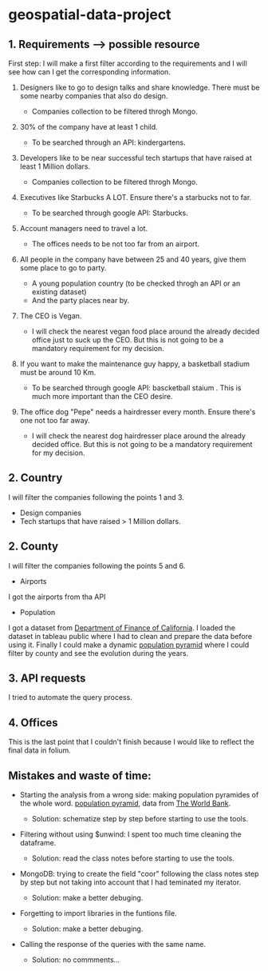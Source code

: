 # geospatial-data-project


## 1. Requirements --> possible resource

First step: I will make a first filter according to the requirements and I will see how can I get the corresponding information.


1. Designers like to go to design talks and share knowledge. There must be some nearby companies that also do design. 

    - Companies collection to be filtered throgh Mongo.

2. 30% of the company have at least 1 child.

    - To be searched through an API: kindergartens.

3. Developers like to be near successful tech startups that have raised at least 1 Million dollars.

    - Companies collection to be filtered throgh Mongo.

4. Executives like Starbucks A LOT. Ensure there's a starbucks not to far.

    - To be searched through google API: Starbucks.

5. Account managers need to travel a lot.

    - The offices needs to be not too far from an airport.

6. All people in the company have between 25 and 40 years, give them some place to go to party.

    - A young population country (to be checked throgh an API or an existing dataset)
    - And the party places near by.

7. The CEO is Vegan.

    - I will check the nearest vegan food place around the already decided office just to suck up the CEO. But this is not going to be a mandatory requirement for my decision.

8. If you want to make the maintenance guy happy, a basketball stadium must be around 10 Km.

    - To be searched through google API: bascketball staium . This is much more important  than the CEO desire.

9. The office dog "Pepe" needs a hairdresser every month. Ensure there's one not too far away.

    - I will check the nearest dog hairdresser place around the already decided office. But this is not going to be a mandatory requirement for my decision.


## 2. Country

I will filter the companies following the points 1 and 3.

- Design companies
- Tech startups that have raised > 1 Million dollars.

## 2. County

I will filter the companies following the points 5 and 6.

- Airports

I got the airports from tha API

- Population

I got a dataset from [Department of Finance of California](http://www.dof.ca.gov/Forecasting/Demographics/Projections/).
I loaded the dataset in tableau public where I had to clean and prepare the data before using it. Finally I could make a dynamic [population pyramid](https://public.tableau.com/profile/isabel.searle.riesgo#!/vizhome/CaliforniaPopulationPyramid/California?publish=yes) where I could filter by county and see the evolution during the years. 


## 3. API requests

I tried to automate the query process.


## 4. Offices

This is the last point that I couldn't finish because I would like to reflect the final data in folium.

## Mistakes and waste of time:

- Starting the analysis from a wrong side: making population pyramides of the whole word. [population pyramid](https://public.tableau.com/profile/isabel.searle.riesgo#!/vizhome/PopulationPyramid_16053098713460/PopulationPyramid?publish=yes), data from [The World Bank](https://data.worldbank.org/indicator/SP.POP.TOTL).

    - Solution: schematize step by step before starting to use the tools.

- Filtering without using $unwind: I spent too much time cleaning the dataframe.

     - Solution: read the class notes before starting to use the tools.

- MongoDB: trying to create the field "coor" following the class notes  step by step but not taking into account that I had teminated my iterator.

    - Solution: make a better debuging.

- Forgetting to import libraries in the funtions file. 

    - Solution: make a better debuging.

- Calling the response of the queries with the same name.

    - Solution: no commments...


